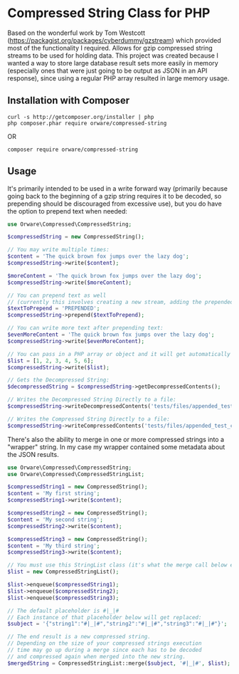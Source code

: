 Compressed String Class for PHP
=================

Based on the wonderful work by Tom Westcott (https://packagist.org/packages/cyberdummy/gzstream) which provided most of the functionality I required. Allows for gzip compressed string streams to be used for holding data. This project was created because I wanted a way to store large database result sets more easily in memory (especially ones that were just going to be output as JSON in an API response), since using a regular PHP array resulted in large memory usage.

Installation with Composer
--------------------------

```shell
curl -s http://getcomposer.org/installer | php
php composer.phar require orware/compressed-string
```

OR

```shell
composer require orware/compressed-string
```

Usage
-----

It's primarily intended to be used in a write forward way (primarily because going back to the beginning of a gzip string requires it to be decoded, so prepending should be discouraged from excessive use), but you do have the option to prepend text when needed:
```php
use Orware\Compressed\CompressedString;

$compressedString = new CompressedString();

// You may write multiple times:
$content = 'The quick brown fox jumps over the lazy dog';
$compressedString->write($content);

$moreContent = 'The quick brown fox jumps over the lazy dog';
$compressedString->write($moreContent);

// You can prepend text as well
// (currently this involves creating a new stream, adding the prepended text, then copying the existing stream into the new stream):
$textToPrepend = 'PREPENDED';
$compressedString->prepend($textToPrepend);

// You can write more text after prepending text:
$evenMoreContent = 'The quick brown fox jumps over the lazy dog';
$compressedString->write($evenMoreContent);

// You can pass in a PHP array or object and it will get automatically JSON encoded:
$list = [1, 2, 3, 4, 5, 6];
$compressedString->write($list);

// Gets the Decompressed String:
$decompressedString = $compressedString->getDecompressedContents();

// Writes the Decompressed String Directly to a file:
$compressedString->writeDecompressedContents('tests/files/appended_test_decompressed.txt');

// Writes the Compressed String Directly to a file:
$compressedString->writeCompressedContents('tests/files/appended_test_compressed.gz');

```

There's also the ability to merge in one or more compressed strings into a "wrapper" string. In my case my wrapper contained some metadata about the JSON results.
```php
use Orware\Compressed\CompressedString;
use Orware\Compressed\CompressedStringList;

$compressedString1 = new CompressedString();
$content = 'My first string';
$compressedString1->write($content);

$compressedString2 = new CompressedString();
$content = 'My second string';
$compressedString2->write($content);

$compressedString3 = new CompressedString();
$content = 'My third string';
$compressedString3->write($content);

// You must use this StringList class (it's what the merge call below expects):
$list = new CompressedStringList();

$list->enqueue($compressedString1);
$list->enqueue($compressedString2);
$list->enqueue($compressedString3);

// The default placeholder is #|_|#
// Each instance of that placeholder below will get replaced:
$subject = '{"string1":"#|_|#","string2":"#|_|#","string3":"#|_|#"}';

// The end result is a new compressed string.
// Depending on the size of your compressed strings execution
// time may go up during a merge since each has to be decoded
// and compressed again when merged into the new string.
$mergedString = CompressedStringList::merge($subject, '#|_|#', $list);

```


